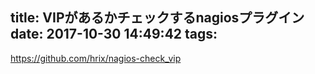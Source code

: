 title: VIPがあるかチェックするnagiosプラグイン
date: 2017-10-30 14:49:42
tags:
---
https://github.com/hrix/nagios-check_vip
